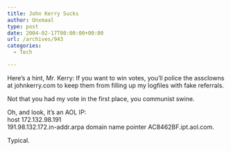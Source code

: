 ```yaml
---
title: John Kerry Sucks
author: Unxmaal
type: post
date: 2004-02-17T00:00:00+00:00
url: /archives/943
categories:
  - Tech

---
```

Here&#8217;s a hint, Mr. Kerry: If you want to win votes, you&#8217;ll police the assclowns at johnkerry.com to keep them from filling up my logfiles with fake referrals. 

Not that you had my vote in the first place, you communist swine.

Oh, and look, it&#8217;s an AOL IP:  
host 172.132.98.191  
191.98.132.172.in-addr.arpa domain name pointer AC8462BF.ipt.aol.com.

Typical.